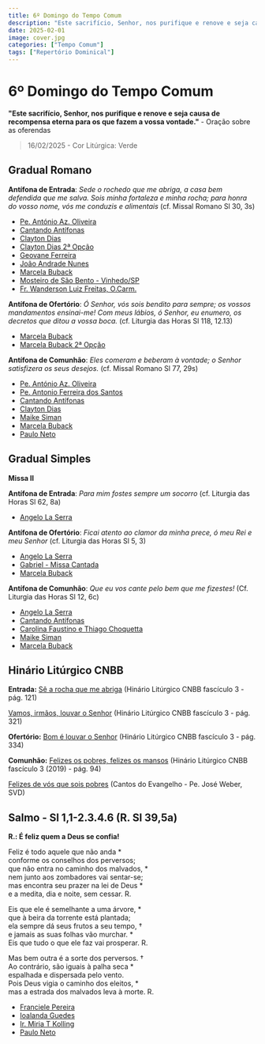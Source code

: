 ```yaml
---
title: 6º Domingo do Tempo Comum
description: "Este sacrifício, Senhor, nos purifique e renove e seja causa de recompensa eterna para os que fazem a vossa vontade."
date: 2025-02-01
image: cover.jpg
categories: ["Tempo Comum"]
tags: ["Repertório Dominical"]
---
```

# 6º Domingo do Tempo Comum
**"Este sacrifício, Senhor, nos purifique e renove e seja causa de recompensa eterna para os que fazem a vossa vontade."** - Oração sobre as oferendas

> 16/02/2025 - Cor Litúrgica: Verde

## Gradual Romano
**Antífona de Entrada**: _Sede o rochedo que me abriga, a casa bem defendida que me salva. Sois minha fortaleza e minha rocha; para honra do vosso nome, vós me conduzis e alimentais_ (cf. Missal Romano Sl 30, 3s)
-   [Pe. António Az. Oliveira](https://ocantonaliturgia.pt/obras/841/Rochedo-meu-abrigo-Az-Oliveira)
-   [Cantando Antífonas](https://youtu.be/BKE3oU7XBpM)
-   [Clayton Dias](https://youtu.be/Jqgtg69LPh0)
-   [Clayton Dias 2ª Opção](https://youtu.be/wNHWdcdXJow)
-   [Geovane Ferreira](https://youtu.be/2iT1MJ17ZGw)
-   [João Andrade Nunes](https://ocantonaliturgia.pt/obras/838/Sede-a-rocha-do-meu-ref%C3%BAgio--J-A-Nunes)
-   [Marcela Buback](https://youtu.be/iHlBJn-s7wA)
-   [Mosteiro de São Bento - Vinhedo/SP](https://youtu.be/l_cmTwQ6nO0)
-   [Fr. Wanderson Luiz Freitas, O.Carm.](https://youtu.be/_Kc1td70bEg)

**Antífona de Ofertório**: _Ó Senhor, vós sois bendito para sempre; os vossos mandamentos ensinai-me! Com meus lábios, ó Senhor, eu enumero, os decretos que ditou a vossa boca._ (cf. Liturgia das Horas Sl 118, 12.13)
-   [Marcela Buback](https://youtu.be/A2iOdHjWzrQ)
-   [Marcela Buback 2ª Opção](https://youtu.be/kRTxsKhzTPc)

**Antífona de Comunhão**: _Eles comeram e beberam à vontade; o Senhor satisfizera os seus desejos._ (cf. Missal Romano Sl 77, 29s)
-   [Pe. António Az. Oliveira](https://ocantonaliturgia.pt/obras/847/O-Senhor-deu-lhes-o-p%C3%A3o-do-C%C3%A9u-Az-Oliveira)
-   [Pe. Antonio Ferreira dos Santos](https://ocantonaliturgia.pt/obras/848/O-Senhor-deu-lhes-o-p%C3%A3o-do-C%C3%A9u-F-Santos)
-   [Cantando Antífonas](https://youtu.be/FN_RNgXCAeA)
-   [Clayton Dias](https://youtu.be/VciK7pGaxkQ)
-   [Maike Siman](https://youtu.be/7sPFNqRYsmc)
-   [Marcela Buback](https://youtu.be/tCxVN_MFp1M)
-   [Paulo Neto](https://youtu.be/bfVMggAbDJk)

## Gradual Simples 
**Missa II** 

**Antífona de Entrada**: _Para mim fostes sempre um socorro_ (cf. Liturgia das Horas Sl 62, 8a)
-   [Angelo La Serra](https://youtu.be/22H2sovnJUk)

**Antífona de Ofertório**: _Ficai atento ao clamor da minha prece, ó meu Rei e meu Senhor_ (cf. Liturgia das Horas Sl 5, 3)
-   [Angelo La Serra](https://youtu.be/E50CR5zrvBo)
-   [Gabriel - Missa Cantada](https://youtu.be/NgkVwzbB3c0)
-   [Marcela Buback](https://youtu.be/1V5aZ3ZMxDc)

**Antífona de Comunhão**: _Que eu vos cante pelo bem que me fizestes!_ (Cf. Liturgia das Horas Sl 12, 6c)
-   [Angelo La Serra](https://youtu.be/FNe4fu_SXBk)
-   [Cantando Antífonas](https://youtu.be/idHVSkU-i4E)
-   [Carolina Faustino e Thiago Choquetta](https://youtu.be/MYG-mJrOHyA)
-   [Maike Siman](https://youtu.be/E__HHFH-m_E)
-   [Marcela Buback](https://youtu.be/4I32jrTW5yg)


## Hinário Litúrgico CNBB
**Entrada:**
[Sê a rocha que me abriga](https://youtu.be/t1VgQPmtMcM?si=SEjkjarDfLQmD9x6)
(Hinário Litúrgico CNBB fascículo 3 - pág. 121)

[Vamos, irmãos, louvar o Senhor](https://youtu.be/e1RARXhCkBU)
(Hinário Litúrgico CNBB fascículo 3 - pág. 321)

**Ofertório:**
[Bom é louvar o Senhor](https://youtu.be/MM1fGQvVnHM?si=4XgS0KR7av3_2x40)
(Hinário Litúrgico CNBB fascículo 3 - pág. 334)

**Comunhão:**
[Felizes os pobres, felizes os mansos](https://youtu.be/Z4gLgt-zgM8?si=bzdCQ6XPta9HxBH7)
(Hinário Litúrgico CNBB fascículo 3 (2019) - pág. 94)

[Felizes de vós que sois pobres](https://youtu.be/_VJ8Yrh_0-g?si=jjhQy-cSB70gRiC6)
(Cantos do Evangelho - Pe. José Weber, SVD)

## Salmo - Sl 1,1-2.3.4.6 (R. Sl 39,5a)

**R.: É feliz quem a Deus se confia!**

Feliz é todo aquele que não anda \*<br />
conforme os conselhos dos perversos;<br />
que não entra no caminho dos malvados, \*<br />
nem junto aos zombadores vai sentar-se;<br />
mas encontra seu prazer na lei de Deus \*<br />
e a medita, dia e noite, sem cessar. R.<br />

Eis que ele é semelhante a uma árvore, \*<br />
que à beira da torrente está plantada;<br />
ela sempre dá seus frutos a seu tempo, †<br />
e jamais as suas folhas vão murchar. \*<br />
Eis que tudo o que ele faz vai prosperar. R.<br />

Mas bem outra é a sorte dos perversos. †<br />
Ao contrário, são iguais à palha seca \*<br />
espalhada e dispersada pelo vento.<br />
Pois Deus vigia o caminho dos eleitos, \*<br />
mas a estrada dos malvados leva à morte. R.<br />
- [Franciele Pereira](https://youtu.be/bQco3Gca-1E?si=5chTMa3wGZ05p5wc)
- [Ioalanda Guedes](https://youtu.be/vi20xN-cQb4?si=-qMRUVs2qX-4WzaR)
- [Ir. Miria T Kolling](https://youtu.be/Er15LSPKnMk?si=adkeaRyFMDweyDVu)
- [Paulo Neto](https://youtu.be/yYkM29qZaVQ?si=odi2fp-n8ftyfMii)

<!--

## Ano A
### Salmo - Sl 118(119),1-2.4-5.17-18.33-34 (R.1)
**R.:** **Feliz o homem sem pecado em seu caminho, que na lei do Senhor Deus vai progredindo!**

Feliz o homem sem pecado em seu caminho,*
que na lei do Senhor Deus vai progredindo!
Feliz o homem que observa seus preceitos,*
e de todo o coração procura a Deus! R.

Os vossos mandamentos vós nos destes,*
para serem fielmente observados.
Oxalá seja bem firme a minha vida*
em cumprir vossa vontade e vossa lei! R.

Sede bom com vosso servo, e viverei,*
e guardarei vossa palavra, ó Senhor.
Abri meus olhos, e então contemplarei*
as maravilhas que encerra a vossa lei! R.

Ensinai-me a viver vossos preceitos;*
quero guardá-los fielmente até o fim!
Dai-me o saber, e cumprirei a vossa lei,*
e de todo o coração a guardarei. R.
-   [Jorge Pereira Lima](https://youtu.be/QDtS5oBJCDo)
-   [Ir. Miria T. Kolling](https://youtu.be/MwNCsHkzXKw)
-   [Mosteiro de São Bento - Vinhedo/SP](https://youtu.be/o8D1iTTj6mk)

## Ano B
### Salmo - Sl 31(32),1-2.5.11 (R. 7)
**Responso: Sois, Senhor, para mim, alegria e refúgio.**

Feliz o homem que foi perdoado \*
e cuja falta já foi encoberta!
Feliz o homem a quem o Senhor †
não olha mais como sendo culpado, \*
e em cuja alma não há falsidade! R.

Eu confessei, afinal, meu pecado, \*
e minha falta vos fiz conhecer.
Disse: "Eu irei confessar meu pecado!" \*
E perdoastes, Senhor, minha falta. R.

Regozijai-vos, ó justos, em Deus, †
e no Senhor exultai de alegria! \*
Corações retos, cantai jubilosos! R.
- [Arautos do Evangelho](https://youtu.be/Fpe4H5pfims?si=f6gQaHNZF_AXoyFj)
- [Ir. Miria T Kolling](https://youtu.be/9N6tsPIzGv0?si=DFzo6FUrlIVBWtpf&t=136)
- [Paulo Neto](https://youtu.be/umaOKJTbuFk?si=tEpRGboeiFXWSItY)
-->
